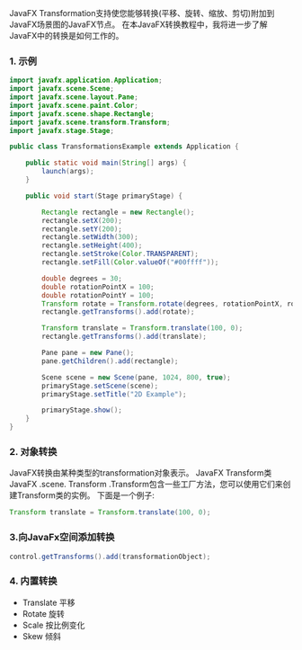JavaFX Transformation支持使您能够转换(平移、旋转、缩放、剪切)附加到JavaFX场景图的JavaFX节点。 在本JavaFX转换教程中，我将进一步了解JavaFX中的转换是如何工作的。  

### 1. 示例

```java
import javafx.application.Application;
import javafx.scene.Scene;
import javafx.scene.layout.Pane;
import javafx.scene.paint.Color;
import javafx.scene.shape.Rectangle;
import javafx.scene.transform.Transform;
import javafx.stage.Stage;

public class TransformationsExample extends Application {

    public static void main(String[] args) {
        launch(args);
    }

    public void start(Stage primaryStage) {

        Rectangle rectangle = new Rectangle();
        rectangle.setX(200);
        rectangle.setY(200);
        rectangle.setWidth(300);
        rectangle.setHeight(400);
        rectangle.setStroke(Color.TRANSPARENT);
        rectangle.setFill(Color.valueOf("#00ffff"));

        double degrees = 30;
        double rotationPointX = 100;
        double rotationPointY = 100;
        Transform rotate = Transform.rotate(degrees, rotationPointX, rotationPointY);
        rectangle.getTransforms().add(rotate);

        Transform translate = Transform.translate(100, 0);
        rectangle.getTransforms().add(translate);

        Pane pane = new Pane();
        pane.getChildren().add(rectangle);

        Scene scene = new Scene(pane, 1024, 800, true);
        primaryStage.setScene(scene);
        primaryStage.setTitle("2D Example");

        primaryStage.show();
    }
}
```

### 2. 对象转换

JavaFX转换由某种类型的transformation对象表示。 JavaFX Transform类JavaFX .scene. Transform .Transform包含一些工厂方法，您可以使用它们来创建Transform类的实例。 下面是一个例子:  

```java
Transform translate = Transform.translate(100, 0);
```

### 3.向JavaFx空间添加转换

```java
control.getTransforms().add(transformationObject);
```

### 4. 内置转换

- Translate 平移
- Rotate 旋转
- Scale 按比例变化
- Skew 倾斜

